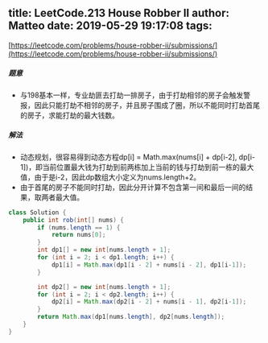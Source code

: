title: LeetCode.213 House Robber II
author: Matteo
date: 2019-05-29 19:17:08
tags:
---
[https://leetcode.com/problems/house-robber-ii/submissions/](https://leetcode.com/problems/house-robber-ii/submissions/)
##### 题意
* 与198基本一样，专业劫匪去打劫一排房子，由于打劫相邻的房子会触发警报，因此只能打劫不相邻的房子，并且房子围成了圈，所以不能同时打劫首尾的房子，求能打劫的最大钱数。
##### 解法
* 动态规划，很容易得到动态方程dp[i] = Math.max(nums[i] + dp[i-2], dp[i-1])，即当前位置最大钱为打劫到前两栋加上当前的钱与打劫到前一栋的最大值，由于是i-2，因此dp数组大小定义为nums.length+2。
* 由于首尾的房子不能同时打劫，因此分开计算不包含第一间和最后一间的结果，取两者最大值。
```java
class Solution {
    public int rob(int[] nums) {
        if (nums.length == 1) {
            return nums[0];
        }
        int dp1[] = new int[nums.length + 1];
        for (int i = 2; i < dp1.length; i++) {
            dp1[i] = Math.max(dp1[i - 2] + nums[i - 2], dp1[i-1]);
        }

        int dp2[] = new int[nums.length + 1];
        for (int i = 2; i < dp2.length; i++) {
            dp2[i] = Math.max(dp2[i - 2] + nums[i - 1], dp2[i-1]);
        }
        return Math.max(dp1[nums.length], dp2[nums.length]);
    }
}
```